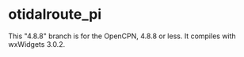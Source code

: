 # otidalroute_pi

This "4.8.8" branch is for the OpenCPN, 4.8.8 or less. It compiles with wxWidgets 3.0.2.


